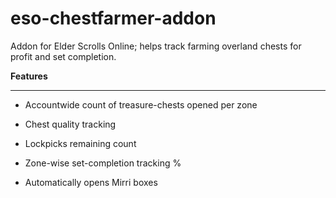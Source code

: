 # eso-chestfarmer-addon
Addon for Elder Scrolls Online; helps track farming overland chests for profit and set completion.

**Features**
- - - -
- Accountwide count of treasure-chests opened per zone

- Chest quality tracking
     
- Lockpicks remaining count

- Zone-wise set-completion tracking %

- Automatically opens Mirri boxes
